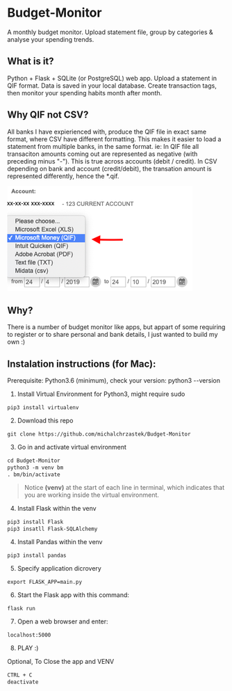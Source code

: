# Budget-Monitor
A monthly budget monitor. Upload statement file, group by categories &amp; analyse your spending trends.

## What is it?
Python + Flask + SQLite (or PostgreSQL) web app. Upload a statement in QIF format. Data is saved in your local database. Create transaction tags, then monitor your spending habits month after month.

## Why QIF not CSV?
All banks I have expierienced with, produce the QIF file in exact same format, where CSV have different formatting.
This makes it easier to load a statement from multiple banks, in the same format.
ie:
In QIF file all transaciton amounts coming out are represented as negative (with preceding minus "-"). This is true across accounts (debit / credit).
In CSV depending on bank and account (credit/debit), the transation amount is represented differently, hence the *.qif.

![alt text](https://github.com/michalchrzastek/Budget-Monitor/blob/master/img/microsoft_money_QIF.png)


## Why?
There is a number of budget monitor like apps, but appart of some requiring to register or to share personal and bank details, I just wanted to build my own :)

## Instalation instructions (for Mac):
Prerequisite: Python3.6 (minimum), check your version: python3 --version

1. Install Virtual Environment for Python3, might require sudo
```
pip3 install virtualenv
```
2. Download this repo
```
git clone https://github.com/michalchrzastek/Budget-Monitor
```
3. Go in and activate virtual environment
```
cd Budget-Monitor
python3 -m venv bm
. bm/bin/activate
```
> Notice **(venv)** at the start of each line in terminal, which indicates that you are working inside the virtual environment.

4. Install Flask within the venv
```
pip3 install Flask
pip3 insatll Flask-SQLAlchemy
```
4. Install Pandas within the venv
```
pip3 install pandas
```
5. Specify application dicrovery 
```
export FLASK_APP=main.py
```
6. Start the Flask app with this command:
```
flask run
```
7. Open a web browser and enter:
```
localhost:5000
```
8. PLAY :)


Optional, To Close the app and VENV
```
CTRL + C
deactivate
```

